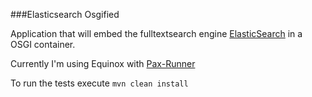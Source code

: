 ###Elasticsearch Osgified

Application that will embed the fulltextsearch engine [ElasticSearch](https://github.com/elasticsearch/elasticsearch) in a OSGI container.

Currently I'm using Equinox with [Pax-Runner](https://github.com/ops4j/org.ops4j.pax.runner)

To run the tests execute `mvn clean install` 
